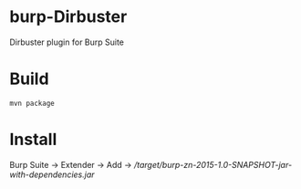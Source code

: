 # burp-Dirbuster
Dirbuster plugin for Burp Suite

# Build
```
mvn package
```

# Install
Burp Suite -> Extender -> Add -> */target/burp-zn-2015-1.0-SNAPSHOT-jar-with-dependencies.jar*
